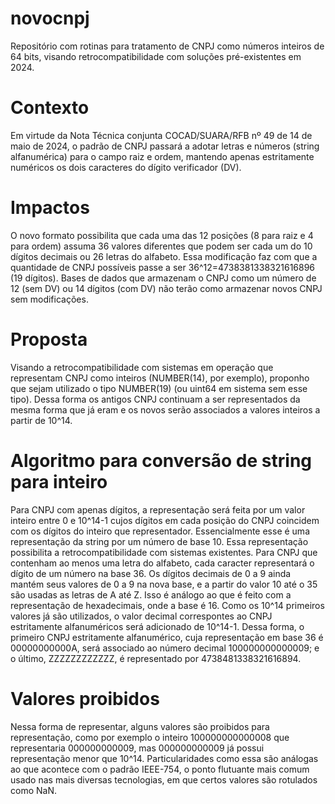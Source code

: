 # novocnpj
Repositório com rotinas para tratamento de CNPJ como números inteiros de 64 bits, visando retrocompatibilidade com soluções pré-existentes em 2024.

# Contexto
Em virtude da Nota Técnica conjunta COCAD/SUARA/RFB nº 49 de 14 de maio de 2024, o padrão de CNPJ passará a adotar letras e números (string alfanumérica) para o campo raiz e ordem, mantendo apenas estritamente numéricos os dois caracteres do dígito verificador (DV).

# Impactos
O novo formato possibilita que cada uma das 12 posições (8 para raiz e 4 para ordem) assuma 36 valores diferentes que podem ser cada um do 10 dígitos decimais ou 26 letras do alfabeto. Essa modificação faz com que a quantidade de CNPJ possíveis passe a ser 36^12=4738381338321616896 (19 dígitos). Bases de dados que armazenam o CNPJ como um número de 12 (sem DV) ou 14 dígitos (com DV) não terão como armazenar novos CNPJ sem modificações.

# Proposta
Visando a retrocompatibilidade com sistemas em operação que representam CNPJ como inteiros (NUMBER(14), por exemplo), proponho que sejam utilizado o tipo NUMBER(19) (ou uint64 em sistema sem esse tipo). Dessa forma os antigos CNPJ continuam a ser representados da mesma forma que já eram e os novos serão associados a valores inteiros a partir de 10^14.

# Algoritmo para conversão de string para inteiro
Para CNPJ com apenas dígitos, a representação será feita por um valor inteiro entre 0 e 10^14-1 cujos dígitos em cada posição do CNPJ coincidem com os dígitos do inteiro que representador. Essencialmente esse é uma representação da string por um número de base 10. Essa representação possibilita a retrocompatibilidade com sistemas existentes.
Para CNPJ que contenham ao menos uma letra do alfabeto, cada caracter representará o dígito de um número na base 36. Os dígitos decimais de 0 a 9 ainda mantém seus valores de 0 a 9 na nova base, e a partir do valor 10 até o 35 são usadas as letras de A até Z. Isso é análogo ao que é feito com a representação de hexadecimais, onde a base é 16. Como os 10^14 primeiros valores já são utilizados, o valor decimal correspontes ao CNPJ estritamente alfanuméricos será adicionado de 10^14-1. Dessa forma, o primeiro CNPJ estritamente alfanumérico, cuja representação em base 36 é 00000000000A, será associado ao número decimal 100000000000009; e o último, ZZZZZZZZZZZZ, é representado por 4738481338321616894.

# Valores proibidos
Nessa forma de representar, alguns valores são proibidos para representação, como por exemplo o inteiro 100000000000008 que representaria 000000000009, mas 000000000009 já possui representação menor que 10^14. Particularidades como essa são análogas ao que acontece com o padrão IEEE-754, o ponto flutuante mais comum usado nas mais diversas tecnologias, em que certos valores são rotulados como NaN.
